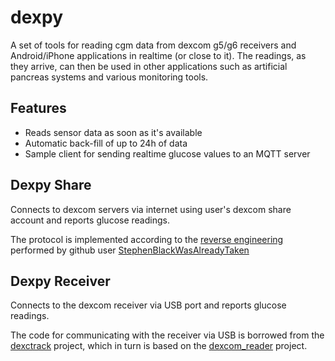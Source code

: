 # dexpy
A set of tools for reading cgm data from dexcom g5/g6 receivers and Android/iPhone applications in realtime (or close to it). The readings, as they arrive, can then be used in other applications such as artificial pancreas systems and various monitoring tools.

## Features
- Reads sensor data as soon as it's available
- Automatic back-fill of up to 24h of data
- Sample client for sending realtime glucose values to an MQTT server

## Dexpy Share
Connects to dexcom servers via internet using user's dexcom share account and reports glucose readings.

The protocol is implemented according to the [reverse engineering](https://gist.github.com/StephenBlackWasAlreadyTaken/adb0525344bedade1e25) performed by github user [StephenBlackWasAlreadyTaken](https://gist.github.com/StephenBlackWasAlreadyTaken)

## Dexpy Receiver
Connects to the dexcom receiver via USB port and reports glucose readings.

The code for communicating with the receiver via USB is borrowed from the [dexctrack](https://github.com/DexcTrack/dexctrack) project, which in turn is based on the [dexcom_reader](https://github.com/openaps/dexcom_reader) project.